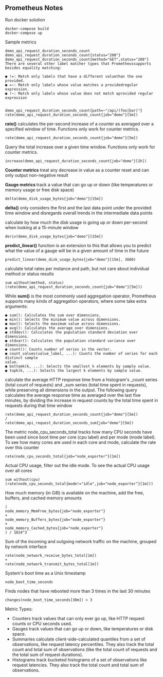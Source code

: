 ## Prometheus Notes




Run docker solution
```
docker-compose build
docker-compose up
```


Sample metrics
```
demo_api_request_duration_seconds_count
demo_api_request_duration_seconds_count{status="200"}
demo_api_request_duration_seconds_count{method="GET",status="200"}
There are several other label matcher types that Prometheussupports besides equality matching:

● !=: Match only labels that have a different valuethan the one provided.
● =~: Match only labels whose value matches a providedregular expression.
● !~: Match only labels whose value does not match aprovided regular expression


demo_api_request_duration_seconds_count{path=~"/api/(foo|bar)"}
rate(demo_api_request_duration_seconds_count{job="demo"}[5m])

```

<b>rate()</b> calculates the per-second increase of a counter as averaged over a specified window of time. Functions only work for counter metrics.
```
rate(demo_api_request_duration_seconds_count{job="demo"}[5m])
```

Query the total increase over a given time
window. Functions only work for counter metrics.
```
increase(demo_api_request_duration_seconds_count{job="demo"}[1h])
```

<b>Counter metrics</b> treat any
decrease in value as a counter reset and can only output non-negative result

<b>Gauge metrics </b>track a value that can go up or down (like temperatures or memory usage or free disk space)

```
delta(demo_disk_usage_bytes{job="demo"}[15m])
```
<b>delta()</b> only considers the first and the last data point under the provided time window and
disregards overall trends in the intermediate data points

calculate by how much the disk usage is going up
or down per-second when looking at a 15-minute window
```
deriv(demo_disk_usage_bytes{job="demo"}[15m])
```

<b>predict_linear()</b> function is an extension to this that allows you to predict what the value of a
gauge will be in a given amount of time in the future
```
predict_linear(demo_disk_usage_bytes{job="demo"}[15m], 3600)
```

calculate total rates per instance and path, but not care about individual method or status results
```
sum without(method, status)
(rate(demo_api_request_duration_seconds_count{job="demo"}[5m]))
```

While <b>sum()</b> is the most commonly used aggregation operator, Prometheus supports many kinds of
aggregation operators, where some take extra arguments:
```
● sum(): Calculates the sum over dimensions.
● min(): Selects the minimum value across dimensions.
● max(): Selects the maximum value across dimensions.
● avg(): Calculates the average over dimensions.
● stddev(): Calculates the population standard deviation over dimensions.
● stdvar(): Calculates the population standard variance over dimensions.
● count(): Counts number of series in the vector.
● count_values(value_label, ...): Counts the number of series for each distinct sample
value.
● bottomk(k, ...): Selects the smallest k elements by sample value.
● topk(k, ...): Selects the largest k elements by sample value.
```

 calculate the average HTTP response time
from a histogram's _count series (total count of requests) and _sum series (total time spent in
requests), while preserving all dimensions in the output. The following query calculates the average
response time as averaged over the last five minutes, by dividing the increase in request counts by the
total time spent in requests during that time window
```
rate(demo_api_request_duration_seconds_count{job="demo"}[5m])
/
rate(demo_api_request_duration_seconds_sum{job="demo"}[5m])
```

The metric node_cpu_seconds_total tracks how many CPU seconds have been used since boot
time per core (cpu label) and per mode (mode label). To see how many cores are used in each core
and mode, calculate the rate over this counter
```
rate(node_cpu_seconds_total{job="node_exporter"}[1m])
```
Actual CPU usage, filter out the idle mode. To see the actual CPU usage over all cores
```
sum without(cpu) (rate(node_cpu_seconds_total{mode!="idle",job="node_exporter"}[1m]))
```

How much memory (in GiB) is available on the machine, add the free, buffers, and cached
memory amounts

```
(
node_memory_MemFree_bytes{job="node_exporter"}
+
node_memory_Buffers_bytes{job="node_exporter"}
+
node_memory_Cached_bytes{job="node_exporter"}
) / 1024^3
```

Sum of the incoming and outgoing network traffic on the machine, grouped by
network interface
```
rate(node_network_receive_bytes_total[1m])
+
rate(node_network_transmit_bytes_total[1m])
```

System's boot time as a Unix
timestamp
```
node_boot_time_seconds
```

Finds nodes that have rebooted more than 3 times in the last 30 minutes
```
changes(node_boot_time_seconds[30m]) > 3
```

Metric Types:
- Counters track values that can only ever go up, like HTTP request counts or CPU seconds used.
- Gauges track values that can go up or down, like temperatures or disk space.
- Summaries calculate client-side-calculated quantiles from a set of observations, like request latency percentiles. They also track the total count and total sum of observations (like the total count of requests and the total sum of request durations).
- Histograms track bucketed histograms of a set of observations like request latencies. They also track the total count and total sum of observations.